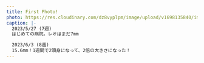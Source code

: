 ```yaml
---
title: First Photo!
photo: https://res.cloudinary.com/dz8vyplpm/image/upload/v1698135840/img_7067_tfie6d.jpg
caption: |-
  2023/5/27 (7週)
  はじめての病院。レオはまだ7mm

  2023/6/3 (8週)
  15.6mm！1週間で2頭身になって、2倍の大きさになった！
---
```

